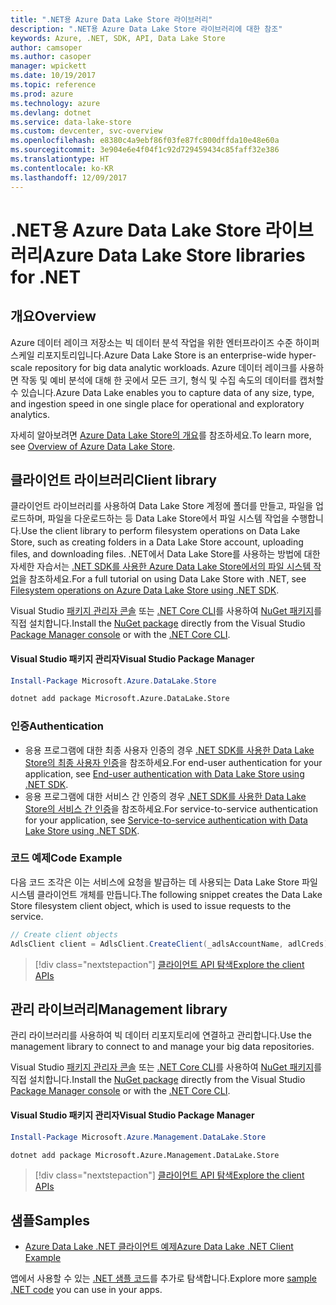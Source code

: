 ```yaml
---
title: ".NET용 Azure Data Lake Store 라이브러리"
description: ".NET용 Azure Data Lake Store 라이브러리에 대한 참조"
keywords: Azure, .NET, SDK, API, Data Lake Store
author: camsoper
ms.author: casoper
manager: wpickett
ms.date: 10/19/2017
ms.topic: reference
ms.prod: azure
ms.technology: azure
ms.devlang: dotnet
ms.service: data-lake-store
ms.custom: devcenter, svc-overview
ms.openlocfilehash: e8380c4a9ebf86f03fe87fc800dffda10e48e60a
ms.sourcegitcommit: 3e904e6e4f04f1c92d729459434c85faff32e386
ms.translationtype: HT
ms.contentlocale: ko-KR
ms.lasthandoff: 12/09/2017
---
```

# <a name="azure-data-lake-store-libraries-for-net"></a><span data-ttu-id="a0441-104">.NET용 Azure Data Lake Store 라이브러리</span><span class="sxs-lookup"><span data-stu-id="a0441-104">Azure Data Lake Store libraries for .NET</span></span>

## <a name="overview"></a><span data-ttu-id="a0441-105">개요</span><span class="sxs-lookup"><span data-stu-id="a0441-105">Overview</span></span>

<span data-ttu-id="a0441-106">Azure 데이터 레이크 저장소는 빅 데이터 분석 작업을 위한 엔터프라이즈 수준 하이퍼 스케일 리포지토리입니다.</span><span class="sxs-lookup"><span data-stu-id="a0441-106">Azure Data Lake Store is an enterprise-wide hyper-scale repository for big data analytic workloads.</span></span> <span data-ttu-id="a0441-107">Azure 데이터 레이크를 사용하면 작동 및 예비 분석에 대해 한 곳에서 모든 크기, 형식 및 수집 속도의 데이터를 캡처할 수 있습니다.</span><span class="sxs-lookup"><span data-stu-id="a0441-107">Azure Data Lake enables you to capture data of any size, type, and ingestion speed in one single place for operational and exploratory analytics.</span></span>

<span data-ttu-id="a0441-108">자세히 알아보려면 [Azure Data Lake Store의 개요](/azure/data-lake-store/data-lake-store-overview)를 참조하세요.</span><span class="sxs-lookup"><span data-stu-id="a0441-108">To learn more, see [Overview of Azure Data Lake Store](/azure/data-lake-store/data-lake-store-overview).</span></span>

## <a name="client-library"></a><span data-ttu-id="a0441-109">클라이언트 라이브러리</span><span class="sxs-lookup"><span data-stu-id="a0441-109">Client library</span></span>

<span data-ttu-id="a0441-110">클라이언트 라이브러리를 사용하여 Data Lake Store 계정에 폴더를 만들고, 파일을 업로드하며, 파일을 다운로드하는 등 Data Lake Store에서 파일 시스템 작업을 수행합니다.</span><span class="sxs-lookup"><span data-stu-id="a0441-110">Use the client library to perform filesystem operations on Data Lake Store, such as creating folders in a Data Lake Store account, uploading files, and downloading files.</span></span>  <span data-ttu-id="a0441-111">.NET에서 Data Lake Store를 사용하는 방법에 대한 자세한 자습서는 [.NET SDK를 사용한 Azure Data Lake Store에서의 파일 시스템 작업](/azure/data-lake-store/data-lake-store-data-operations-net-sdk)을 참조하세요.</span><span class="sxs-lookup"><span data-stu-id="a0441-111">For a full tutorial on using Data Lake Store with .NET, see [Filesystem operations on Azure Data Lake Store using .NET SDK](/azure/data-lake-store/data-lake-store-data-operations-net-sdk).</span></span>

<span data-ttu-id="a0441-112">Visual Studio [패키지 관리자 콘솔][PackageManager] 또는 [.NET Core CLI][DotNetCLI]를 사용하여 [NuGet 패키지](https://www.nuget.org/packages/Microsoft.Azure.Management.DataLake.Store)를 직접 설치합니다.</span><span class="sxs-lookup"><span data-stu-id="a0441-112">Install the [NuGet package](https://www.nuget.org/packages/Microsoft.Azure.Management.DataLake.Store) directly from the Visual Studio [Package Manager console][PackageManager] or with the [.NET Core CLI][DotNetCLI].</span></span>

#### <a name="visual-studio-package-manager"></a><span data-ttu-id="a0441-113">Visual Studio 패키지 관리자</span><span class="sxs-lookup"><span data-stu-id="a0441-113">Visual Studio Package Manager</span></span>

```powershell
Install-Package Microsoft.Azure.DataLake.Store
```

```bash
dotnet add package Microsoft.Azure.DataLake.Store
```
### <a name="authentication"></a><span data-ttu-id="a0441-114">인증</span><span class="sxs-lookup"><span data-stu-id="a0441-114">Authentication</span></span>

* <span data-ttu-id="a0441-115">응용 프로그램에 대한 최종 사용자 인증의 경우 [.NET SDK를 사용한 Data Lake Store의 최종 사용자 인증](/azure/data-lake-store/data-lake-store-end-user-authenticate-net-sdk)을 참조하세요.</span><span class="sxs-lookup"><span data-stu-id="a0441-115">For end-user authentication for your application, see [End-user authentication with Data Lake Store using .NET SDK](/azure/data-lake-store/data-lake-store-end-user-authenticate-net-sdk).</span></span>
* <span data-ttu-id="a0441-116">응용 프로그램에 대한 서비스 간 인증의 경우 [.NET SDK를 사용한 Data Lake Store의 서비스 간 인증](/azure/data-lake-store/data-lake-store-service-to-service-authenticate-net-sdk)을 참조하세요.</span><span class="sxs-lookup"><span data-stu-id="a0441-116">For service-to-service authentication for your application, see [Service-to-service authentication with Data Lake Store using .NET SDK](/azure/data-lake-store/data-lake-store-service-to-service-authenticate-net-sdk).</span></span>

### <a name="code-example"></a><span data-ttu-id="a0441-117">코드 예제</span><span class="sxs-lookup"><span data-stu-id="a0441-117">Code Example</span></span>

<span data-ttu-id="a0441-118">다음 코드 조각은 이는 서비스에 요청을 발급하는 데 사용되는 Data Lake Store 파일 시스템 클라이언트 개체를 만듭니다.</span><span class="sxs-lookup"><span data-stu-id="a0441-118">The following snippet creates the Data Lake Store filesystem client object, which is used to issue requests to the service.</span></span>

```csharp
// Create client objects
AdlsClient client = AdlsClient.CreateClient(_adlsAccountName, adlCreds);
```

> [!div class="nextstepaction"]
> [<span data-ttu-id="a0441-119">클라이언트 API 탐색</span><span class="sxs-lookup"><span data-stu-id="a0441-119">Explore the client APIs</span></span>](/dotnet/api/overview/azure/datalakestore/client)


## <a name="management-library"></a><span data-ttu-id="a0441-120">관리 라이브러리</span><span class="sxs-lookup"><span data-stu-id="a0441-120">Management library</span></span>

<span data-ttu-id="a0441-121">관리 라이브러리를 사용하여 빅 데이터 리포지토리에 연결하고 관리합니다.</span><span class="sxs-lookup"><span data-stu-id="a0441-121">Use the management library to connect to and manage your big data repositories.</span></span>

<span data-ttu-id="a0441-122">Visual Studio [패키지 관리자 콘솔][PackageManager] 또는 [.NET Core CLI][DotNetCLI]를 사용하여 [NuGet 패키지](https://www.nuget.org/packages/Microsoft.Azure.Management.DataLake.Store)를 직접 설치합니다.</span><span class="sxs-lookup"><span data-stu-id="a0441-122">Install the [NuGet package](https://www.nuget.org/packages/Microsoft.Azure.Management.DataLake.Store) directly from the Visual Studio [Package Manager console][PackageManager] or with the [.NET Core CLI][DotNetCLI].</span></span>

#### <a name="visual-studio-package-manager"></a><span data-ttu-id="a0441-123">Visual Studio 패키지 관리자</span><span class="sxs-lookup"><span data-stu-id="a0441-123">Visual Studio Package Manager</span></span>

```powershell
Install-Package Microsoft.Azure.Management.DataLake.Store
```

```bash
dotnet add package Microsoft.Azure.Management.DataLake.Store
```

> [!div class="nextstepaction"]
> [<span data-ttu-id="a0441-124">클라이언트 API 탐색</span><span class="sxs-lookup"><span data-stu-id="a0441-124">Explore the client APIs</span></span>](/dotnet/api/overview/azure/datalakestore/management)


## <a name="samples"></a><span data-ttu-id="a0441-125">샘플</span><span class="sxs-lookup"><span data-stu-id="a0441-125">Samples</span></span>

* [<span data-ttu-id="a0441-126">Azure Data Lake .NET 클라이언트 예제</span><span class="sxs-lookup"><span data-stu-id="a0441-126">Azure Data Lake .NET Client Example</span></span>](https://azure.microsoft.com/en-us/resources/samples/data-lake-dotnet-client/)

<span data-ttu-id="a0441-127">앱에서 사용할 수 있는 [.NET 샘플 코드](https://azure.microsoft.com/resources/samples/?platform=dotnet)를 추가로 탐색합니다.</span><span class="sxs-lookup"><span data-stu-id="a0441-127">Explore more [sample .NET code](https://azure.microsoft.com/resources/samples/?platform=dotnet) you can use in your apps.</span></span>

[PackageManager]: https://docs.microsoft.com/nuget/tools/package-manager-console
[DotNetCLI]: https://docs.microsoft.com/dotnet/core/tools/dotnet-add-package
